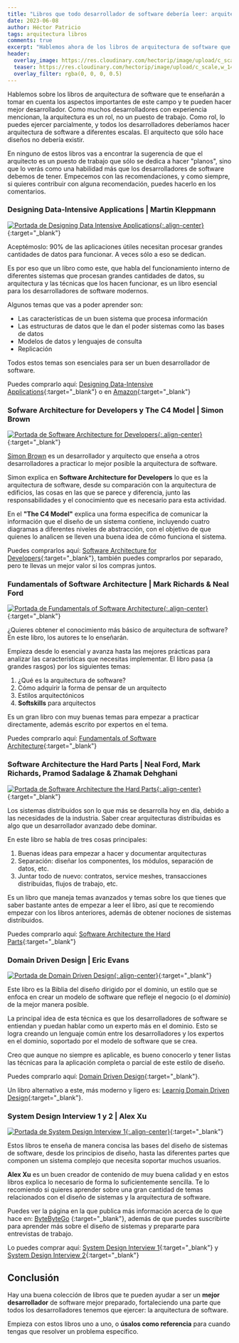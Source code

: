 ```yaml
---
title: "Libros que todo desarrollador de software debería leer: arquitectura"
date: 2023-06-08
author: Héctor Patricio
tags: arquitectura libros
comments: true
excerpt: "Hablemos ahora de los libros de arquitectura de software que te pueden ayudar a destacar en tu carrera como desarrollador de software."
header:
  overlay_image: https://res.cloudinary.com/hectorip/image/upload/c_scale,w_1400/v1639259084/markus-spiske-Y8R6_97_6Ps-unsplash_jlidn6.jpg
  teaser: https://res.cloudinary.com/hectorip/image/upload/c_scale,w_1400/v1639259084/markus-spiske-Y8R6_97_6Ps-unsplash_jlidn6.jpg
  overlay_filter: rgba(0, 0, 0, 0.5)
---
```


Hablemos sobre los libros de arquitectura de software que te enseñarán a tomar en cuenta los aspectos importantes de este campo y te pueden hacer mejor desarrollador. Como muchos desarrolladores con experiencia mencionan, la arquitectura es un rol, no un puesto de trabajo. Como rol, lo puedes ejercer parcialmente, y todos los desarrolladores deberíamos hacer arquitectura de software a diferentes escalas. El arquitecto que sólo hace diseños no debería existir.

En ninguno de estos libros vas a encontrar la sugerencia de que el arquitecto es un puesto de trabajo que sólo se dedica a hacer "planos", sino que lo verás como una habilidad más que los desarrolladores de software debemos de tener. Empecemos con las recomendaciones, y como siempre, si quieres contribuir con alguna recomendación, puedes hacerlo en los comentarios.

### Designing Data-Intensive Applications | Martin Kleppmann

[![Portada de Designing Data Intensive Applications](https://res.cloudinary.com/hectorip/image/upload/c_scale,w_400/v1685729621/Screen_Shot_2023-06-02_at_12.13.03_ws9bgp.png){:.align-center}](https://www.oreilly.com/library/view/designing-data-intensive-applications/9781491903063/){:target="_blank"}

Aceptémoslo: 90% de las aplicaciones útiles necesitan procesar grandes cantidades de datos para funcionar. A veces sólo a eso se dedican.

Es por eso que un libro como este, que habla del funcionamiento interno de diferentes sistemas que procesan grandes cantidades de datos, su arquitectura y las técnicas que los hacen funcionar, es un libro esencial para los desarrolladores de software modernos.

Algunos temas que vas a poder aprender son:

- Las características de un buen sistema que procesa información
- Las estructuras de datos que le dan el poder sistemas como las bases de datos
- Modelos de datos y lenguajes de consulta
- Replicación

Todos estos temas son esenciales para ser un buen desarrollador de software.

Puedes comprarlo aquí: [Designing Data-Intensive Applications](https://www.oreilly.com/library/view/designing-data-intensive-applications/9781491903063/){:target="_blank"} o en [Amazon](https://www.amazon.com.mx/Designing-Data-Intensive-Applications-Reliable-Maintainable/dp/1449373321){:target="_blank"}

### Sofware Architecture for Developers y The C4 Model | Simon Brown

[![Portada de Software Architecture for Developers](https://res.cloudinary.com/hectorip/image/upload/c_scale,w_400/v1685744265/s_hero2x_h5emvj.png){:.align-center}](https://softwarearchitecturefordevelopers.com/){:target="_blank"}

[Simon Brown](https://simonbrown.je/) es un desarrollador y arquitecto que enseña a otros desarrolladores a practicar lo mejor posible la arquitectura de software.

Simon explica en **Software Architecture for Developers** lo que es la arquitectura de software, desde su comparación con la arquitectura de edificios, las cosas en las que se parece y diferencia, junto las responsabilidades y el conocimiento que es necesario para esta actividad.

En el **"The C4 Model"** explica una forma específica de comunicar la información que el diseño de un sistema contiene, incluyendo cuatro diagramas a diferentes niveles de abstracción, con el objetivo de que quienes lo analicen se lleven una buena idea de cómo funciona el sistema.

Puedes comprarlos aquí: [Software Architecture for Developers](https://leanpub.com/b/software-architecture){:target="_blank"}, también puedes comprarlos por separado, pero te llevas un mejor valor si los compras juntos.


### Fundamentals of Software Architecture | Mark Richards & Neal Ford

[![Portada de Fundamentals of Software Architecture](https://res.cloudinary.com/hectorip/image/upload/c_scale,w_400/v1686180937/91HMsnYFsKL._AC_UF1000_1000_QL80__pyue4w.jpg){:.align-center}](https://www.oreilly.com/library/view/fundamentals-of-software/9781492043447/){:target="_blank"}

¿Quieres obtener el conocimiento más básico de arquitectura de software? En este libro, los autores te lo enseñarán.

Empieza desde lo esencial y avanza hasta las mejores prácticas para analizar las características que necesitas implementar. El libro pasa (a grandes rasgos) por los siguientes temas:

1. ¿Qué es la arquitectura de software?
2. Cómo adquirir la forma de pensar de un arquitecto
3. Estilos arquitectónicos
4. **Softskills** para arquitectos

Es un gran libro con muy buenas temas para empezar a practicar directamente, además escrito por expertos en el tema.

Puedes comprarlo aquí: [Fundamentals of Software Architecture](https://amzn.to/3MZqT4L){:target="_blank"}
### Software Architecture the Hard Parts | Neal Ford, Mark Richards, Pramod Sadalage & Zhamak Dehghani

[![Portada de Software Architecture the Hard Parts](https://res.cloudinary.com/hectorip/image/upload/c_scale,w_400/v1686178147/811EFOBsU7L._AC_UF1000_1000_QL80__prpedd.jpg){:.align-center}](https://www.oreilly.com/library/view/software-architecture-the/9781492086888/){:target="_blank"}

Los sistemas distribuidos son lo que más se desarrolla hoy en día, debido a las necesidades de la industria. Saber crear arquitecturas distribuidas es algo que un desarrollador avanzado debe dominar.

En este libro se habla de tres cosas principales:

1. Buenas ideas para empezar a hacer y documentar arquitecturas
2. Separación: diseñar los componentes, los módulos, separación de datos, etc.
3. Juntar todo de nuevo: contratos, service meshes, transacciones distribuidas, flujos de trabajo, etc.

Es un libro que maneja temas avanzados y temas sobre los que tienes que saber bastante antes de empezar a leer el libro, así que te recomiendo empezar con los libros anteriores, además de obtener nociones de sistemas distribuidos.

Puedes comprarlo aquí: [Software Architecture the Hard Parts](https://amzn.to/3MWLtTe){:target="_blank"}

### Domain Driven Design | Eric Evans

[![Portada de Domain Driven Design](https://res.cloudinary.com/hectorip/image/upload/c_scale,w_400/v1686285460/61aFldsgAmL._AC_UF1000_1000_QL80__telho9.jpg){:.align-center}](https://www.amazon.com.mx/Domain-Driven-Design-Tackling-Complexity-Software/dp/0321125215){:target="_blank"}

Este libro es la Biblia del diseño dirigido por el dominio, un estilo que se enfoca en crear un modelo de software que refleje el negocio (o el _dominio_) de la mejor manera posible.

La principal idea de esta técnica es que los desarrolladores de software se entiendan y puedan hablar como un experto más en el dominio. Esto se logra creando un lenguaje común entre los desarrolladores y los expertos en el dominio, soportado por el modelo de software que se crea.

Creo que aunque no siempre es aplicable, es bueno conocerlo y tener listas las técnicas para la aplicación completa o parcial de este estilo de diseño.

Puedes comprarlo aquí: [Domain Driven Design](https://amzn.to/3CgwaQx){:target="_blank"}.

Un libro alternativo a este, más moderno y ligero es: [Learnig Domain Driven Design](https://www.oreilly.com/library/view/learning-domain-driven-design/9781098100124/){:target="_blank"}.

### System Design Interview 1 y 2 | Alex Xu

[![Portada de System Design Interview 1](https://res.cloudinary.com/hectorip/image/upload/c_scale,w_400/v1686286291/51xUZItrHJL._AC_UF1000_1000_QL80__kzvtkb.jpg){:.align-center}](https://www.youtube.com/channel/UCZgt6AzoyjslHTC9dz0UoTw){:target="_blank"}

Estos libros te enseña de manera concisa las bases del diseño de sistemas de software, desde los principios de diseño, hasta las diferentes partes que componen un sistema complejo que necesita soportar muchos usuarios.

**Alex Xu** es un buen creador de contenido de muy buena calidad y en estos libros explica lo necesario de forma lo suficientemente sencilla. Te lo recomiendo si quieres aprender sobre una gran cantidad de temas relacionados con el diseño de sistemas y la arquitectura de software.

Puedes ver la página en la que publica más información acerca de lo que hace en: [ByteByteGo](https://bytebytego.com) {:target="_blank"}, además de que puedes suscribirte para aprender más sobre el diseño de sistemas y prepararte para entrevistas de trabajo.

Lo puedes comprar aquí: [System Design Interview 1](https://amzn.to/3qARtK1){:target="_blank"} y [System Design Interview 2](https://amzn.to/3J43CgP){:target="_blank"}

## Conclusión

Hay una buena colección de libros que te pueden ayudar a ser un **mejor desarrollador** de software mejor preparado, fortaleciendo una parte que todos los desarrolladores tenemos que ejercer: la arquitectura de software.

Empieza con estos libros uno a uno, o **úsalos como referencia** para cuando tengas que resolver un problema específico.
